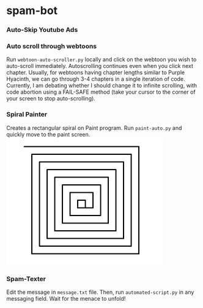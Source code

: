 # spam-bot

### Auto-Skip Youtube Ads

### Auto scroll through webtoons
Run `webtoon-auto-scroller.py` locally and click on the webtoon you wish to auto-scroll immediately. Autoscrolling continues even when you click next chapter. Usually, for webtoons having chapter lengths similar to Purple Hyacinth, we can go through 3-4 chapters in a single iteration of code. Currently, I am debating whether I should change it to infinite scrolling, with code abortion using a FAIL-SAFE method (take your cursor to the corner of your screen to stop auto-scrolling). 

### Spiral Painter
Creates a rectangular spiral on Paint program. Run `paint-auto.py` and quickly move to the paint screen. 
![](spiral.png)

### Spam-Texter
Edit the message in `message.txt` file. Then, run `automated-script.py` in any messaging field. Wait for the menace to unfold!